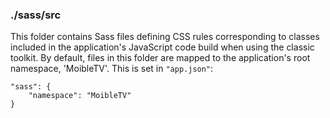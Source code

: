 ### ./sass/src

This folder contains Sass files defining CSS rules corresponding to classes
included in the application's JavaScript code build when using the classic toolkit.
By default, files in this folder are mapped to the application's root namespace, 'MoibleTV'.
This is set in `"app.json"`:

    "sass": {
        "namespace": "MoibleTV"
    }